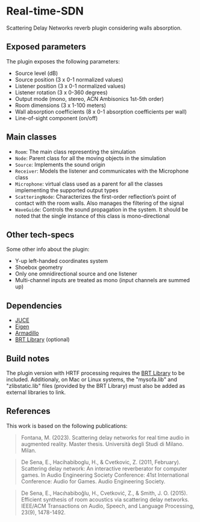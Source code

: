 # Real-time-SDN
Scattering Delay Networks reverb plugin considering walls absorption.

## Exposed parameters
The plugin exposes the following parameters:
* Source level (dB)
* Source position (3 x 0-1 normalized values)
* Listener position (3 x 0-1 normalized values)
* Listener rotation (3 x 0-360 degrees)
* Output mode (mono, stereo, ACN Ambisonics 1st-5th order)
* Room dimensions (3 x 1-100 meters)
* Wall absorption coefficients (8 x 0-1 absorption coefficients per wall)
* Line-of-sight component (on/off)

## Main classes
* ```Room```: The main class representing the simulation 
* ```Node```: Parent class for all the moving objects in the simulation
* ```Source```: Implements the sound origin 
* ```Receiver```: Models the listener and communicates with the Microphone class
* ```Microphone```: virtual class used as a parent for all the classes implementing the supported output types
* ```ScatteringNode```: Characterizes the first-order reflection’s point of contact with the room walls. Also manages the filtering of the signal
* ```WaveGuide```: Controls the sound propagation in the system. It should be noted that the single instance of this class is mono-directional

## Other tech-specs
Some other info about the plugin:
* Y-up left-handed coordinates system
* Shoebox geometry
* Only one omnidirectional source and one listener
* Multi-channel inputs are treated as mono (input channels are summed up)

## Dependencies
* [JUCE](https://juce.com/)
* [Eigen](https://eigen.tuxfamily.org/)
* [Armadillo](https://arma.sourceforge.net/)
* [BRT Library](https://github.com/GrupoDiana/BRTLibrary/tree/main) (optional)

## Build notes
The plugin version with HRTF processing requires the [BRT Library](https://github.com/GrupoDiana/BRTLibrary/tree/main) to be included. Additionaly, on Mac or Linux systems, the "mysofa.lib" and "zlibstatic.lib" files (provided by the BRT Library) must also be added as external libraries to link.

## References
This work is based on the following publications:
> Fontana, M. (2023). Scattering delay networks for real time audio in augmented reality. Master thesis. Università degli Studi di Milano. Milan.

> De Sena, E., Hacihabiboglu, H., & Cvetkovic, Z. (2011, February). Scattering delay network: An interactive reverberator for computer games. In Audio Engineering Society Conference: 41st International Conference: Audio for Games. Audio Engineering Society.

> De Sena, E., Hacιhabiboğlu, H., Cvetković, Z., & Smith, J. O. (2015). Efficient synthesis of room acoustics via scattering delay networks. IEEE/ACM Transactions on Audio, Speech, and Language Processing, 23(9), 1478-1492.

